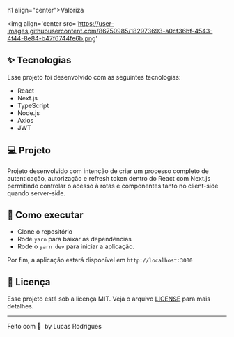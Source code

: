 h1 align="center">Valoriza</h1>

<p align="center">
  
<img align='center src='https://user-images.githubusercontent.com/86750985/182973693-a0cf36bf-4543-4f44-8e84-b47f6744fe6b.png'

  
</p>

<p align="center">
  
</p>

## ✨ Tecnologias

Esse projeto foi desenvolvido com as seguintes tecnologias:

- React
- Next.js
- TypeScript
- Node.js
- Axios
- JWT


## 💻 Projeto 

 Projeto desenvolvido com intenção de criar um processo completo de autenticação, autorização e refresh token dentro do React com Next.js permitindo controlar o acesso à rotas e componentes tanto no client-side quando server-side.


## 🚀 Como executar

- Clone o repositório
- Rode `yarn` para baixar as dependências
- Rode o `yarn dev` para iniciar a aplicação.

Por fim, a aplicação estará disponível em `http://localhost:3000`

## 📄 Licença

Esse projeto está sob a licença MIT. Veja o arquivo [LICENSE](LICENSE.md) para mais detalhes.

---

Feito com 💜 &nbsp;by Lucas Rodrigues
